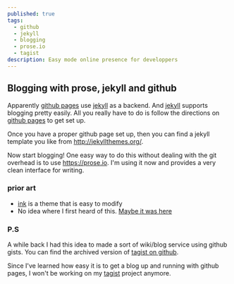 ```yaml
---
published: true
tags:
  - github
  - jekyll
  - blogging
  - prose.io
  - tagist
description: Easy mode online presence for developpers
---
```

## Blogging with prose, jekyll and github

Apparently [github pages](https://pages.github.com/) use [jekyll](https://jekyllrb.com/) as a backend. And [jekyll](https://jekyllrb.com/) supports blogging pretty easily. All you really have to do is follow the directions on [github pages](https://pages.github.com/) to get set up.

Once you have a proper github page set up, then you can find a jekyll template you like from <http://jekyllthemes.org/>.

Now start blogging! One easy way to do this without dealing with the git overhead is to use <https://prose.io>. I'm using it now and provides a very clean interface for writing.

### prior art
- [ink](https://github.com/thinker3197/Ink) is a theme that is easy to modify
- No idea where I first heard of this. [Maybe it was here](http://allandenot.com/development/2015/01/11/blogging-like-a-dev-jekyll-github-prose-io.html)

### P.S
A while back I had this idea to made a sort of wiki/blog service using github gists. You can find the archived version of [tagist on github](https://github.com/ylixir/tagist).

Since I've learned how easy it is to get a blog up and running with github pages, I won't be working on my [tagist](https://github.com/ylixir/tagist) project anymore.
